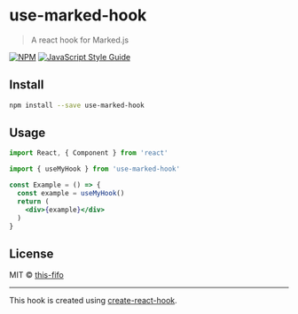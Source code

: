 # use-marked-hook

> A react hook for Marked.js

[![NPM](https://img.shields.io/npm/v/use-marked-hook.svg)](https://www.npmjs.com/package/use-marked-hook) [![JavaScript Style Guide](https://img.shields.io/badge/code_style-standard-brightgreen.svg)](https://standardjs.com)

## Install

```bash
npm install --save use-marked-hook
```

## Usage

```jsx
import React, { Component } from 'react'

import { useMyHook } from 'use-marked-hook'

const Example = () => {
  const example = useMyHook()
  return (
    <div>{example}</div>
  )
}
```

## License

MIT © [this-fifo](https://github.com/this-fifo)

---

This hook is created using [create-react-hook](https://github.com/hermanya/create-react-hook).
